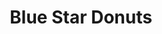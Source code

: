---
title: "Blue Star Donuts"
url: /portland/blue-star-donuts-southeast-division-street/
shop: Konditorei
---